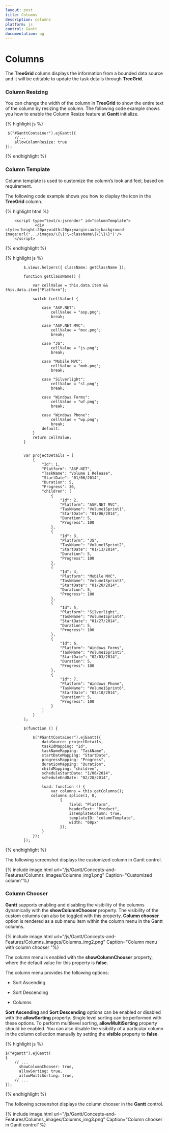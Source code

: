 ```yaml
---
layout: post
title: Columns
description: columns
platform: js
control: Gantt
documentation: ug
---
```


# Columns

The **TreeGrid** column displays the information from a bounded data source and it will be editable to update the task details through **TreeGrid**.

### Column Resizing

You can change the width of the column in **TreeGrid** to show the entire text of the column by resizing the column. The following code example shows you how to enable the Column Resize feature at **Gantt** initialize.

{% highlight js %}


     $("#GanttContainer").ejGantt({
        //...
        allowColumnResize: true
    });


{% endhighlight %}



### Column Template

Column template is used to customize the column’s look and feel, based on requirement. 

The following code example shows you how to display the icon in the **TreeGrid** column.

{% highlight html %}

        <script type="text/x-jsrender" id="columnTemplate">        
                 <div  style='height:20px;width:20px;margin:auto;background-image:url(".../images/\{\{:\~className\(\)\}\}")'/>              
        </script>

{% endhighlight %}

{% highlight js %}

            $.views.helpers({ className: getClassName });

            function getClassName() {

                var cellValue = this.data.item && this.data.item["Platform"];

                switch (cellValue) {

                    case "ASP.NET":
                        cellValue = "asp.png";
                        break;

                    case "ASP.NET MVC":
                        cellValue = "mvc.png";
                        break;

                    case "JS":
                        cellValue = "js.png";
                        break;

                    case "Mobile MVC":
                        cellValue = "mob.png";
                        break;

                    case "Silverlight":
                        cellValue = "sl.png";
                        break;

                    case "Windows Forms":
                        cellValue = "wf.png";
                        break;

                    case "Windows Phone":
                        cellValue = "wp.png";
                        break;
                    default:
                }
                return cellValue;
            }


            var projectDetails = [
                {
                    "Id": 1,
                    "Platform": "ASP.NET",
                    "TaskName": "Volume 1 Release",
                    "StartDate": "01/06/2014",
                    "Duration": 5,
                    "Progress": 30,
                    "children": [
                        {
                            "Id": 2,
                            "Platform": "ASP.NET MVC",
                            "TaskName": "Volume1Sprint1",
                            "StartDate": "01/06/2014",
                            "Duration": 5,
                            "Progress": 100
                        },
                        {
                            "Id": 3,
                            "Platform": "JS",
                            "TaskName": "Volume1Sprint2",
                            "StartDate": "01/13/2014",
                            "Duration": 5,
                            "Progress": 100
                        },
                        {
                            "Id": 4,
                            "Platform": "Mobile MVC",
                            "TaskName": "Volume1Sprint3",
                            "StartDate": "01/20/2014",
                            "Duration": 5,
                            "Progress": 100
                        },
                        {
                            "Id": 5,
                            "Platform": "Silverlight",
                            "TaskName": "Volume1Sprint4",
                            "StartDate": "01/27/2014",
                            "Duration": 5,
                            "Progress": 100
                        },
                        {
                            "Id": 6,
                            "Platform": "Windows Forms",
                            "TaskName": "Volume1Sprint5",
                            "StartDate": "02/03/2014",
                            "Duration": 5,
                            "Progress": 100
                        },
                        {
                            "Id": 7,
                            "Platform": "Windows Phone",
                            "TaskName": "Volume1Sprint6",
                            "StartDate": "02/10/2014",
                            "Duration": 5,
                            "Progress": 100
                        }
                    ]
                }
            ];

            $(function () {

                $("#GanttContainer").ejGantt({
                    dataSource: projectDetails,
                    taskIdMapping: "Id",
                    taskNameMapping: "TaskName",
                    startDateMapping: "StartDate",
                    progressMapping: "Progress",
                    durationMapping: "Duration",
                    childMapping: "children",
                    scheduleStartDate: "1/06/2014",
                    scheduleEndDate: "02/28/2014",

                    load: function () {
                        var columns = this.getColumns();
                        columns.splice(1, 0,
                            {
                                field: "Platform",
                                headerText: "Product",
                                isTemplateColumn: true,
                                templateID: "columnTemplate",
                                width: "60px"
                            });
                    }
                });
            });


{% endhighlight %}



The following screenshot displays the customized column in Gantt control.

{% include image.html url="/js/Gantt/Concepts-and-Features/Columns_images/Columns_img1.png" Caption="Customized column"%}

### Column Chooser

**Gantt** supports enabling and disabling the visibility of the columns dynamically with the **showColumnChooser** property. The visibility of the custom columns can also be toggled with this property. **Column chooser** option is rendered as a sub menu item within the column menu in the Gantt columns. 

{% include image.html url="/js/Gantt/Concepts-and-Features/Columns_images/Columns_img2.png" Caption="Column menu with column chooser    "%}

The column menu is enabled with the **showColumnChooser** property, where the default value for this property is **false.**

The column menu provides the following options:

* Sort Ascending

* Sort Descending

* Columns 

**Sort Ascending** and **Sort Descending** options can be enabled or disabled with the **allowSorting** property. Single level sorting can be performed with these options. To perform multilevel sorting, **allowMultiSorting** property should be enabled. You can also disable the visibility of a particular column in the column collection manually by setting the **visible** property to **false**.

{% highlight js %}


    $("#gantt").ejGantt(
    {   
        // ...     
          showColumnChooser: true,
          allowSorting: true,
          allowMultiSorting: true,
        // ...             
    });


{% endhighlight %}



The following screenshot displays the column chooser in the **Gantt** control.

{% include image.html url="/js/Gantt/Concepts-and-Features/Columns_images/Columns_img3.png" Caption="Column chooser in Gantt control"%}

